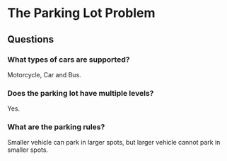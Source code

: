 # The Parking Lot Problem

## Questions
### What types of cars are supported?
Motorcycle, Car and Bus.
### Does the parking lot have multiple levels?
Yes.
### What are the parking rules?
Smaller vehicle can park in larger spots, but larger vehicle cannot park in smaller spots.
